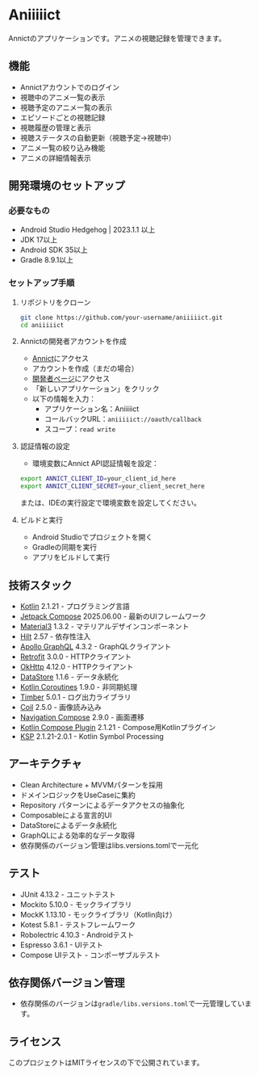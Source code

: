 # Aniiiiict

Annictのアプリケーションです。アニメの視聴記録を管理できます。

## 機能

- Annictアカウントでのログイン
- 視聴中のアニメ一覧の表示
- 視聴予定のアニメ一覧の表示
- エピソードごとの視聴記録
- 視聴履歴の管理と表示
- 視聴ステータスの自動更新（視聴予定→視聴中）
- アニメ一覧の絞り込み機能
- アニメの詳細情報表示

## 開発環境のセットアップ

### 必要なもの

- Android Studio Hedgehog | 2023.1.1 以上
- JDK 17以上
- Android SDK 35以上
- Gradle 8.9.1以上

### セットアップ手順

1. リポジトリをクローン

    ```bash
    git clone https://github.com/your-username/aniiiiict.git
    cd aniiiiict
    ```

2. Annictの開発者アカウントを作成

   - [Annict](https://annict.com)にアクセス
   - アカウントを作成（まだの場合）
   - [開発者ページ](https://annict.com/oauth/applications)にアクセス
   - 「新しいアプリケーション」をクリック
   - 以下の情報を入力：
       - アプリケーション名：Aniiiiict
       - コールバックURL：`aniiiiict://oauth/callback`
       - スコープ：`read write`

3. 認証情報の設定

   - 環境変数にAnnict API認証情報を設定：

    ```bash
    export ANNICT_CLIENT_ID=your_client_id_here
    export ANNICT_CLIENT_SECRET=your_client_secret_here
    ```

    または、IDEの実行設定で環境変数を設定してください。

4. ビルドと実行

   - Android Studioでプロジェクトを開く
   - Gradleの同期を実行
   - アプリをビルドして実行

## 技術スタック

- [Kotlin](https://kotlinlang.org/) 2.1.21 - プログラミング言語
- [Jetpack Compose](https://developer.android.com/jetpack/compose) 2025.06.00 - 最新のUIフレームワーク
- [Material3](https://m3.material.io/) 1.3.2 - マテリアルデザインコンポーネント
- [Hilt](https://dagger.dev/hilt/) 2.57 - 依存性注入
- [Apollo GraphQL](https://www.apollographql.com/docs/kotlin/) 4.3.2 - GraphQLクライアント
- [Retrofit](https://square.github.io/retrofit/) 3.0.0 - HTTPクライアント
- [OkHttp](https://square.github.io/okhttp/) 4.12.0 - HTTPクライアント
- [DataStore](https://developer.android.com/topic/libraries/architecture/datastore) 1.1.6 - データ永続化
- [Kotlin Coroutines](https://kotlinlang.org/docs/coroutines-overview.html) 1.9.0 - 非同期処理
- [Timber](https://github.com/JakeWharton/timber) 5.0.1 - ログ出力ライブラリ
- [Coil](https://coil-kt.github.io/coil/) 2.5.0 - 画像読み込み
- [Navigation Compose](https://developer.android.com/jetpack/compose/navigation) 2.9.0 - 画面遷移
- [Kotlin Compose Plugin](https://developer.android.com/jetpack/compose) 2.1.21 - Compose用Kotlinプラグイン
- [KSP](https://kotlinlang.org/docs/ksp-overview.html) 2.1.21-2.0.1 - Kotlin Symbol Processing

## アーキテクチャ

- Clean Architecture + MVVMパターンを採用
- ドメインロジックをUseCaseに集約
- Repository パターンによるデータアクセスの抽象化
- Composableによる宣言的UI
- DataStoreによるデータ永続化
- GraphQLによる効率的なデータ取得
- 依存関係のバージョン管理はlibs.versions.tomlで一元化

## テスト

- JUnit 4.13.2 - ユニットテスト
- Mockito 5.10.0 - モックライブラリ
- MockK 1.13.10 - モックライブラリ（Kotlin向け）
- Kotest 5.8.1 - テストフレームワーク
- Robolectric 4.10.3 - Androidテスト
- Espresso 3.6.1 - UIテスト
- Compose UIテスト - コンポーザブルテスト

## 依存関係バージョン管理

- 依存関係のバージョンは`gradle/libs.versions.toml`で一元管理しています。

## ライセンス

このプロジェクトはMITライセンスの下で公開されています。